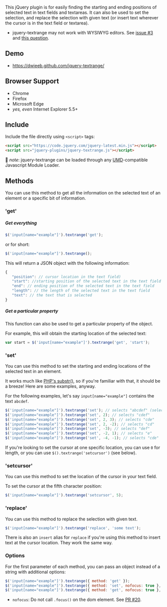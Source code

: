 This jQuery plugin is for easily finding the starting and ending positions of
selected text in text fields and textareas. It can also be used to set the
selection, and replace the selection with given text (or insert text wherever
the cursor is in the text field or textarea).

* jquery-textrange may not work with WYSIWYG editors. See [issue
  #3](https://github.com/dwieeb/jquery-textrange/issues/3) and [this
  question](https://wordpress.stackexchange.com/questions/105961/insert-text-a-cursor-position-in-to-tinymce-text-editor).

## Demo

* https://dwieeb.github.com/jquery-textrange/

## Browser Support

* Chrome
* Firefox
* Microsoft Edge
* *yes, even* Internet Explorer 5.5+

## Include

Include the file directly using `<script>` tags:

```html
<script src="https://code.jquery.com/jquery-latest.min.js"></script>
<script src="jquery-plugins/jquery-textrange.js"></script>
```

:memo: *note*: jquery-textrange can be loaded through any
[UMD](https://github.com/umdjs/umd/blob/master/README.md)-compatible Javascript
Module Loader.

## Methods

You can use this method to get all the information on the selected text of an
element or a specific bit of information.

### 'get'

##### Get everything

```javascript
$('input[name="example"]').textrange('get');
```

or for short:

```javascript
$('input[name="example"]').textrange();
```

This will return a JSON object with the following information:

```javascript
{
   "position": // cursor location in the text field)
   "start": //starting position of the selected text in the text field
   "end": // ending position of the selected text in the text field
   "length": // the length of the selected text in the text field
   "text": // the text that is selected
}
```

##### Get a particular property

This function can also be used to get a particular property of the object.

For example, this will obtain the starting location of the selected text:

```javascript
var start = $('input[name="example"]').textrange('get', 'start');
```

### 'set'

You can use this method to set the starting and ending locations of the
selected text in an element.

It works much like [PHP's
substr()](https://secure.php.net/manual/en/function.substr.php), so if you're
familiar with that, it should be a breeze! Here are some examples, anyway.

For the following examples, let's say `input[name="example"]` contains the text
`abcdef`.

```javascript
$('input[name="example"]').textrange('set'); // selects "abcdef" (select all)
$('input[name="example"]').textrange('set', 2); // selects "cdef"
$('input[name="example"]').textrange('set', 2, 3); // selects "cde"
$('input[name="example"]').textrange('set', 2, -2); // selects "cd"
$('input[name="example"]').textrange('set', -3); // selects "def"
$('input[name="example"]').textrange('set', -2, 1); // selects "e"
$('input[name="example"]').textrange('set', -4, -1); // selects "cde"
```

If you're looking to set the cursor at one specific location, you can use `0`
for length, or you can use `$().textrange('setcursor')` (see below).

### 'setcursor'

You can use this method to set the location of the cursor in your text field.

To set the cursor at the fifth character position:

```javascript
$('input[name="example"]').textrange('setcursor', 5);
```

### 'replace'

You can use this method to replace the selection with given text.

```javascript
$('input[name="example"]').textrange('replace', 'some text');
```

There is also an `insert` alias for `replace` if you're using this method to
insert text at the cursor location. They work the same way.

### Options

For the first parameter of each method, you can pass an object instead of a
string with additional options:

```javascript
$('input[name="example"]').textrange({ method: 'get' });
$('input[name="example"]').textrange({ method: 'set', nofocus: true }, 2);
$('input[name="example"]').textrange({ method: 'get', nofocus: true }, 'start');
```

* `nofocus`: Do not call `.focus()` on the dom element. See [PR
  #20](https://github.com/dwieeb/jquery-textrange/pull/20).
